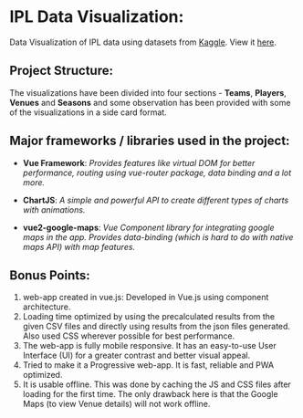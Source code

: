 # IPL Data Visualization:
Data Visualization of IPL data using datasets from [Kaggle](https://www.kaggle.com/harsha547/indian-premier-league-csv-dataset). View it [here](https://ipl-data-visualization-web.netlify.app/).

## Project Structure:
The visualizations have been divided into four sections - <b>Teams</b>, <b>Players</b>, <b>Venues</b> and <b>Seasons</b> and some observation has been provided with some of the visualizations in a side card format.

## Major frameworks / libraries used in the project:
- <b>Vue Framework</b>: <i>Provides features like virtual DOM for better performance, routing using vue-router package, data binding and a lot more.</i>

- <b>ChartJS</b>: <i>A simple and powerful API to create different types of charts with animations.</i>

- <b>vue2-google-maps</b>: <i>Vue Component library for integrating google maps in the app. Provides data-binding (which is hard to do with native maps API) with map features.</i>

## Bonus Points:
1. web-app created in vue.js: Developed in Vue.js using component architecture.  
2. Loading time optimized by using the precalculated results from the given CSV files and directly using results from the json files generated. Also used CSS wherever possible for best performance.  
3. The web-app is fully mobile responsive. It has an easy-to-use User Interface (UI) for a greater contrast and better visual appeal.  
4. Tried to make it a Progressive web-app. It is fast, reliable and PWA optimized.  
5. It is usable offline. This was done by caching the JS and CSS files after loading for the first time. The only drawback here is that the Google Maps (to view Venue details) will not work offline.
